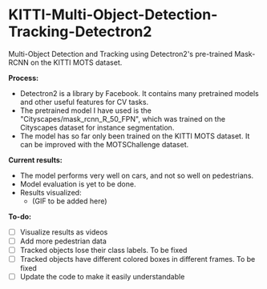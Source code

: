 # KITTI-Multi-Object-Detection-Tracking-Detectron2
Multi-Object Detection and Tracking using Detectron2's pre-trained Mask-RCNN on the KITTI MOTS dataset.

**Process:**
- Detectron2 is a library by Facebook. It contains many pretrained models and other useful features for CV tasks.
- The pretrained model I have used is the "Cityscapes/mask_rcnn_R_50_FPN", which was trained on the Cityscapes dataset for instance segmentation.
- The model has so far only been trained on the KITTI MOTS dataset. It can be improved with the MOTSChallenge dataset.

**Current results:**
- The model performs very well on cars, and not so well on pedestrians.
- Model evaluation is yet to be done.
- Results visualized:
  - (GIF to be added here)
  
**To-do:**
- [ ] Visualize results as videos
- [ ] Add more pedestrian data
- [ ] Tracked objects lose their class labels. To be fixed
- [ ] Tracked objects have different colored boxes in different frames. To be fixed
- [ ] Update the code to make it easily understandable
